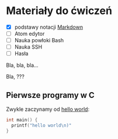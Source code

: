 # Materiały do ćwiczeń

- [x] podstawy notacji [Markdown](https://daringfireball.net/projects/markdown/)
- [ ] Atom edytor
- [ ] Nauka powłoki Bash 
- [ ] Nauka SSH
- [ ] Hasła

Bla, bla, bla...

Bla, ???

## Pierwsze programy w C

Zwykle zaczynamy od [hello world](/):

```c
int main() {
  printf("hello world\n)"
}
